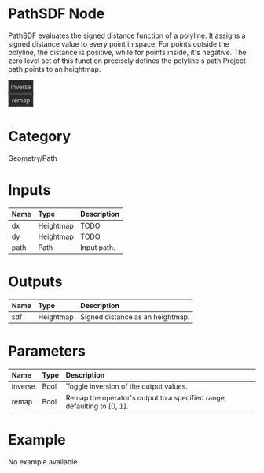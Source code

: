 
PathSDF Node
============


PathSDF evaluates the signed distance function of a polyline. It assigns a signed distance value to every point in space. For points outside the polyline, the distance is positive, while for points inside, it's negative. The zero level set of this function precisely defines the polyline's path Project path points to an heightmap.



![img](../../images/nodes/PathSDF_settings.png)


# Category


Geometry/Path
# Inputs

|Name|Type|Description|
| :--- | :--- | :--- |
|dx|Heightmap|TODO|
|dy|Heightmap|TODO|
|path|Path|Input path.|

# Outputs

|Name|Type|Description|
| :--- | :--- | :--- |
|sdf|Heightmap|Signed distance as an heightmap.|

# Parameters

|Name|Type|Description|
| :--- | :--- | :--- |
|inverse|Bool|Toggle inversion of the output values.|
|remap|Bool|Remap the operator's output to a specified range, defaulting to [0, 1].|

# Example


No example available.